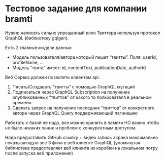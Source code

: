 
# Тестовое задание для компании bramti

Нужно написать сильно упрощенный клон Твиттера используя протокол GraphQL (библиотеку gqlgen).

Есть 2 главные модели данных:
  -  Модель пользователя/автора который пишет “твитты”. Поля: userId, profileName, ...
  -  Модель “твита” имеет: id, contentText, publicationDate, authorId

Веб Сервиз должен позволять клиентам api:

1. Писать/Создавать “твитты” с помощью GraphQL мутаций
2. Подписаться через GraphQL Subscription на получение опубликованных “твиттов” от какого то пользователя в реальном времени.
3. Сделать запрос на получение последних “твиттов” от конкретного автора через GraphQL Query поддерживающий пагинацию

Работать с базой не надо, все можно хранить в памяти НО важно чтобы не было никаких паник и проблем с конкурентным доступом.

Надо предоставить GitHub ссылку + видео запись экрана максимально показывающую все 3 фичи в веб клиенте GraphQL (упомянутая библиотека предоставляет веб клиента из коробки на локальном потру после запуска веб приложения)
